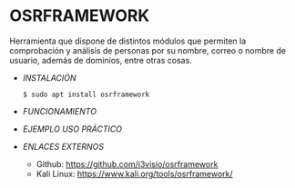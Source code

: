 # **OSRFRAMEWORK**

Herramienta que dispone de distintos módulos que permiten la comprobación y análisis de personas por su nombre, correo o nombre de usuario, además de dominios, entre otras cosas.

- *INSTALACIÓN*

      $ sudo apt install osrframework

- *FUNCIONAMIENTO*




- *EJEMPLO USO PRÁCTICO*



- *ENLACES EXTERNOS*

  - Github: https://github.com/i3visio/osrframework
  - Kali Linux: https://www.kali.org/tools/osrframework/
